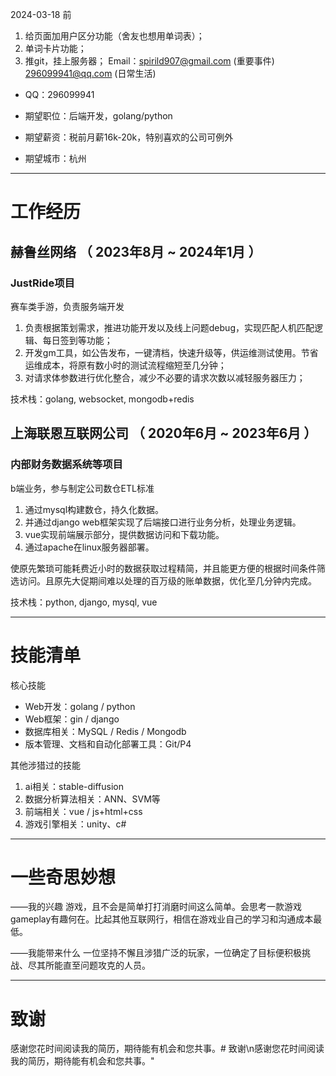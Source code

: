 2024-03-18 前
1. 给页面加用户区分功能（舍友也想用单词表）；
2. 单词卡片功能；
3. 推git，挂上服务器； Email：spirild907@gmail.com (重要事件)
296099941@qq.com (日常生活)
 - QQ：296099941

 - 期望职位：后端开发，golang/python
 - 期望薪资：税前月薪16k-20k，特别喜欢的公司可例外
 - 期望城市：杭州

---

# 工作经历


## 赫鲁丝网络 （ 2023年8月 ~ 2024年1月 ）

### JustRide项目
赛车类手游，负责服务端开发

 1. 负责根据策划需求，推进功能开发以及线上问题debug，实现匹配人机匹配逻辑、每日签到等功能；
 2. 开发gm工具，如公告发布，一键清档，快速升级等，供运维测试使用。节省运维成本，将原有数小时的测试流程缩短至几分钟；
 3. 对请求体参数进行优化整合，减少不必要的请求次数以减轻服务器压力；
 
 技术栈：golang, websocket, mongodb+redis


## 上海联恩互联网公司 （ 2020年6月 ~ 2023年6月 ）

### 内部财务数据系统等项目
b端业务，参与制定公司数仓ETL标准

1. 通过mysql构建数仓，持久化数据。
2. 并通过django web框架实现了后端接口进行业务分析，处理业务逻辑。
3. vue实现前端展示部分，提供数据访问和下载功能。
4. 通过apache在linux服务器部署。

使原先繁琐可能耗费近小时的数据获取过程精简，并且能更方便的根据时间条件筛选访问。且原先大促期间难以处理的百万级的账单数据，优化至几分钟内完成。

技术栈：python, django, mysql, vue


---


# 技能清单


核心技能

- Web开发：golang / python
- Web框架：gin / django
- 数据库相关：MySQL / Redis / Mongodb
- 版本管理、文档和自动化部署工具：Git/P4


其他涉猎过的技能

1. ai相关：stable-diffusion
2. 数据分析算法相关：ANN、SVM等
3. 前端相关：vue / js+html+css
4. 游戏引擎相关：unity、c#

---

# 一些奇思妙想

——我的兴趣
游戏，且不会是简单打打消磨时间这么简单。会思考一款游戏gameplay有趣何在。比起其他互联网行，相信在游戏业自己的学习和沟通成本最低。

——我能带来什么
一位坚持不懈且涉猎广泛的玩家，一位确定了目标便积极挑战、尽其所能直至问题攻克的人员。

---


# 致谢
感谢您花时间阅读我的简历，期待能有机会和您共事。# 致谢\n感谢您花时间阅读我的简历，期待能有机会和您共事。"